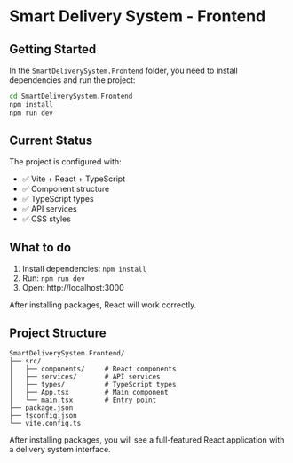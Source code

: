 # Smart Delivery System - Frontend

## Getting Started

In the `SmartDeliverySystem.Frontend` folder, you need to install dependencies and run the project:

```bash
cd SmartDeliverySystem.Frontend
npm install
npm run dev
```

## Current Status
The project is configured with:
- ✅ Vite + React + TypeScript
- ✅ Component structure
- ✅ TypeScript types
- ✅ API services
- ✅ CSS styles

## What to do
1. Install dependencies: `npm install`
2. Run: `npm run dev`
3. Open: http://localhost:3000

After installing packages, React will work correctly.

## Project Structure
```
SmartDeliverySystem.Frontend/
├── src/
│   ├── components/     # React components
│   ├── services/       # API services
│   ├── types/          # TypeScript types
│   ├── App.tsx         # Main component
│   └── main.tsx        # Entry point
├── package.json
├── tsconfig.json
└── vite.config.ts
```

After installing packages, you will see a full-featured React application with a delivery system interface.

